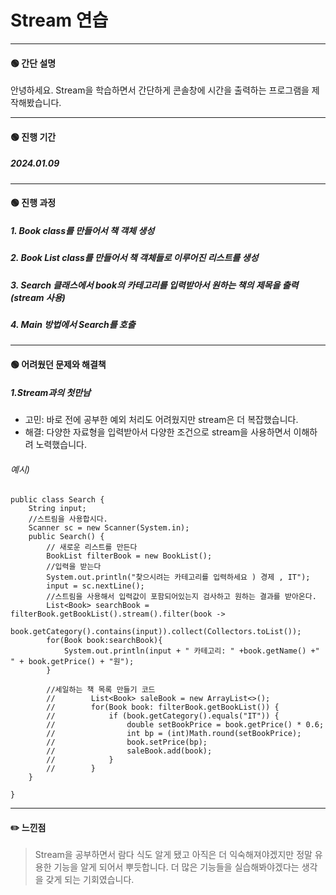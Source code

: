 # Stream 연습
------------------------------------
#### 🟢 간단 설명

안녕하세요. Stream을 학습하면서 간단하게 콘솔창에 시간을 출력하는 프로그램을 제작해봤습니다.


*****************************
#### 🟢 진행 기간
##### 2024.01.09

****************************

#### 🟢 진행 과정
##### 1. Book class를 만들어서 책 객체 생성
##### 2. Book List class를 만들어서 책 객체들로 이루어진 리스트를 생성
##### 3. Search 클래스에서 book의 카테고리를 입력받아서 원하는 책의 제목을 출력 (stream 사용)
##### 4. Main 방법에서 Search를 호출


****************************
#### 🟢 어려웠던 문제와 해결책
##### 1.Stream과의 첫만남
* 고민: 바로 전에 공부한 예외 처리도 어려웠지만 stream은 더 복잡했습니다.
* 해결: 다양한 자료형을 입력받아서 다양한 조건으로 stream을 사용하면서 이해하려 노력했습니다.

###### 예시)
```
public class Search {
    String input;
    //스트림을 사용합시다.
    Scanner sc = new Scanner(System.in);
    public Search() {
        // 새로운 리스트를 만든다
        BookList filterBook = new BookList();
        //입력을 받는다
        System.out.println("찾으시려는 카테고리를 입력하세요 ) 경제 , IT");
        input = sc.nextLine();
        //스트림을 사용해서 입력값이 포함되어있는지 검사하고 원하는 결과를 받아온다.
        List<Book> searchBook = filterBook.getBookList().stream().filter(book -> 
        book.getCategory().contains(input)).collect(Collectors.toList());
        for(Book book:searchBook){
            System.out.println(input + " 카테고리: " +book.getName() +" " + book.getPrice() + "원");
        }

        //세일하는 책 목록 만들기 코드
        //        List<Book> saleBook = new ArrayList<>();
        //        for(Book book: filterBook.getBookList()) {
        //            if (book.getCategory().equals("IT")) {
        //                double setBookPrice = book.getPrice() * 0.6;
        //                int bp = (int)Math.round(setBookPrice);
        //                book.setPrice(bp);
        //                saleBook.add(book);
        //            }
        //        }
    }

}
```

***************************
#### ✏️ 느낀점
> Stream을 공부하면서 람다 식도 알게 됐고 아직은 더 익숙해져야겠지만 정말 유용한 기능을 알게 되어서 뿌듯합니다.
> 더 많은 기능들을 실습해봐야겠다는 생각을 갖게 되는 기회였습니다.


